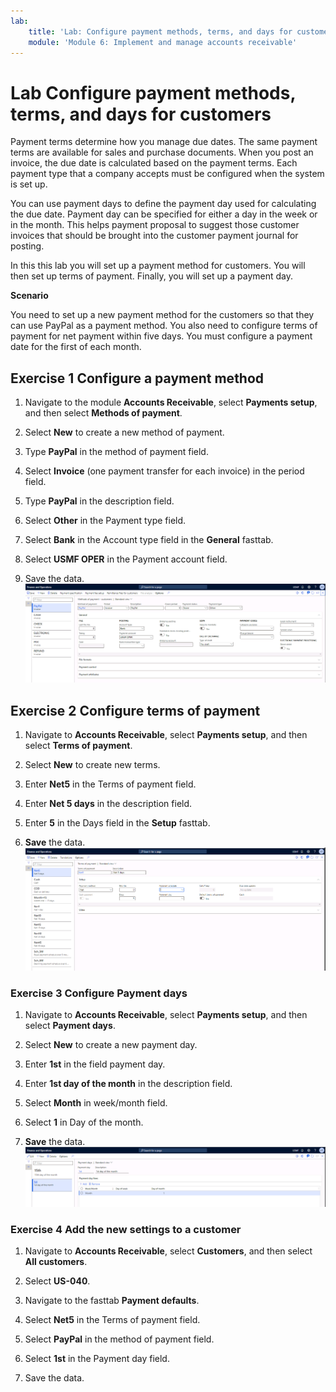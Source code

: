 ```yaml
---
lab:
    title: 'Lab: Configure payment methods, terms, and days for customers'
    module: 'Module 6: Implement and manage accounts receivable'
---
```


# Lab Configure payment methods, terms, and days for customers

Payment terms determine how you manage due dates. The same payment terms are available for sales and purchase documents. When you post an invoice, the due date is calculated based on the payment terms. Each payment type that a company accepts must be configured when the system is set up.

You can use payment days to define the payment day used for calculating the due date. Payment day can be specified for either a day in the week or in the month. This helps payment proposal to suggest those customer invoices that should be brought into the customer payment journal for posting.

In this this lab you will set up a payment method for customers. You will then set up terms of payment. Finally, you will set up a payment day. 


**Scenario** 

You need to set up a new payment method for the customers so that they can use PayPal as a payment method. You also need to configure terms of payment for net payment within five days. You must configure a payment date for the first of each month. 

 

## Exercise 1 Configure a payment method

1. Navigate to the module **Accounts Receivable**, select **Payments setup**, and then select **Methods of payment**.

2. Select **New** to create a new method of payment.

3. Type **PayPal** in the method of payment field. 

4. Select **Invoice** (one payment transfer for each invoice) in the period field. 

5. Type **PayPal** in the description field. 

6. Select **Other** in the Payment type field.

7. Select **Bank** in the Account type field in the **General** fasttab.

8. Select **USMF OPER** in the Payment account field. 

9. Save the data.
![](../images/Module_3_Activity_2_-_Configure_payment_methods,_terms,_and_days_image1.png)

 

## Exercise 2 Configure terms of payment
1. Navigate to **Accounts Receivable**, select **Payments setup**, and then select **Terms of payment**.

2. Select **New** to create new terms.

3. Enter **Net5** in the Terms of payment field.

4. Enter **Net 5 days** in the description field.

5. Enter **5** in the Days field in the **Setup** fasttab. 

6. **Save** the data.
![](../images/Module_3_Activity_2_-_Configure_payment_methods,_terms,_and_days_image2.png)  

### Exercise 3 Configure Payment days
1. Navigate to **Accounts Receivable**, select **Payments setup**, and then select **Payment days**. 

2. Select **New** to create a new payment day.

3. Enter **1st** in the field payment day.

4. Enter **1st day of the month** in the description field. 

5. Select **Month** in week/month field.

6. Select **1** in Day of the month. 

7. **Save** the data. 
![](../images/Module_3_Activity_2_-_Configure_payment_methods,_terms,_and_days_image3.png)


### Exercise 4 Add the new settings to a customer
1. Navigate to **Accounts Receivable**, select **Customers**, and then select **All customers**.

2. Select **US-040**.

3. Navigate to the fasttab **Payment defaults**.

4. Select **Net5** in the Terms of payment field.

5. Select **PayPal** in the method of payment field.

6. Select **1st** in the Payment day field. 

7. Save the data. 

 

 
